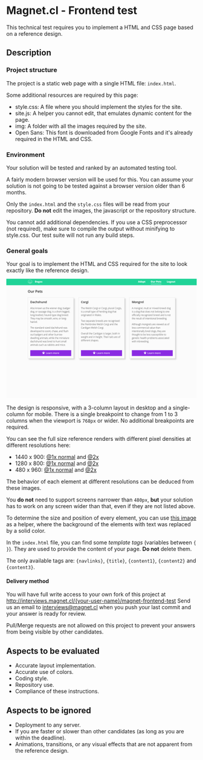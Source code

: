 # Magnet.cl - Frontend test

This technical test requires you to implement a HTML and CSS page based on a reference design.

## Description

### Project structure

The project is a static web page with a single HTML file: `index.html`.

Some additional resources are required by this page:
* style.css: A file where you should implement the styles for the site.
* site.js: A helper you cannot edit, that emulates dynamic content for the page.
* img: A folder with all the images required by the site.
* Open Sans: This font is downloaded from Google Fonts and it's already required in the HTML and CSS.

### Environment

Your solution will be tested and ranked by an automated testing tool.

A fairly modern browser version will be used for this.
You can assume your solution is not going to be tested against a browser version older than 6 months.

Only the `index.html` and the `style.css` files will be read from your repository.
**Do not** edit the images, the javascript or the repository structure.

You cannot add additional dependencies.
If you use a CSS preprocessor (not required), make sure to compile the output without minifying to style.css. Our test suite will not run any build steps.

### General goals

Your goal is to implement the HTML and CSS required for the site to look exactly like the reference design.

![Reference design screenshot at 1280x800](readme-files/1280-800-1x.png)

The design is responsive, with a 3-column layout in desktop and a single-column for mobile.
There is a single breakpoint to change from 1 to 3 columns when the viewport is `768px` or wider. No additional breakpoints are required.

You can see the full size reference renders with different pixel densities at different resolutions here:
* 1440 x 900: [@1x normal](readme-files/1440-900-1x.png) and [@2x](readme-files/1440-900-2x.png)
* 1280 x 800: [@1x normal](readme-files/1280-800-1x.png) and [@2x](readme-files/1280-800-2x.png)
* 480 x 960: [@1x normal](readme-files/480-960-1x.png) and [@2x](readme-files/480-960-2x.png)

The behavior of each element at different resolutions can be deduced from these images.

You **do not** need to support screens narrower than `480px`, **but** your solution has to work on any screen wider than that, even if they are not listed above.

To determine the size and position of every element, you can use [this image](readme-files/helper-1x.png) as a helper, where the background of the elements with text was replaced by a solid color.

In the `index.html` file, you can find some *template tags* (variables between `{ }`). They are used to provide the content of your page.
**Do not** delete them.

The only available tags are: `{navlinks}`, `{title}`, `{content1}`, `{content2}` and `{content3}`.


#### Delivery method

You will have full write access to your own fork of this project at
http://interviews.magnet.cl/{your-user-name}/magnet-frontend-test
Send us an email to interviews@magnet.cl when you push your
last commit and your answer is ready for review.

Pull/Merge requests are not allowed on this project to prevent your answers
from being visible by other candidates.

## Aspects to be evaluated

* Accurate layout implementation.
* Accurate use of colors.
* Coding style.
* Repository use.
* Compliance of these instructions.

## Aspects to be ignored

* Deployment to any server.
* If you are faster or slower than other candidates (as long as you are within the deadline).
* Animations, transitions, or any visual effects that are not apparent from the reference design.
